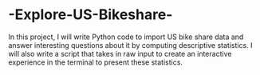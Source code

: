 # -Explore-US-Bikeshare-
In this project,  I will write Python code to import US bike share data and answer interesting questions about it by computing descriptive statistics. I will also write a script that takes in raw input to create an interactive experience in the terminal to present these statistics.
